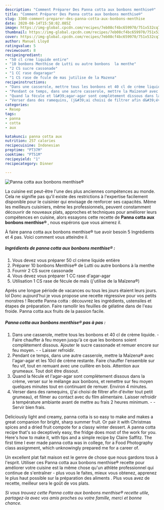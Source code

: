 ```yaml
---
description: "Comment Préparer Des Panna cotta aux bonbons menthise®"
title: "Comment Préparer Des Panna cotta aux bonbons menthise®"
slug: 3308-comment-preparer-des-panna-cotta-aux-bonbons-menthise
date: 2020-08-14T15:58:02.085Z
image: https://img-global.cpcdn.com/recipes/7eb08cf4bc659970/751x532cq70/panna-cotta-aux-bonbons-menthise-photo-principale-de-la-recette.jpg
thumbnail: https://img-global.cpcdn.com/recipes/7eb08cf4bc659970/751x532cq70/panna-cotta-aux-bonbons-menthise-photo-principale-de-la-recette.jpg
cover: https://img-global.cpcdn.com/recipes/7eb08cf4bc659970/751x532cq70/panna-cotta-aux-bonbons-menthise-photo-principale-de-la-recette.jpg
author: Manuel Lloyd
ratingvalue: 5
reviewcount: 8
recipeingredient:
- "50 cl crme liquide entire"
- "10 bonbons Menthise de Lutti ou autre bonbons  la menthe"
- "2 CS sucre cassonade"
- "1 CC rase dagaragar"
- "1 CS rase de fcule de mas jutilise de la Mazena"
recipeinstructions:
- "Dans une casserole, mettre tous les bonbons et 40 cl de crème liquide. Faire chauffer à feu moyen jusqu&#39;à ce que les bonbons soient complètement dissous. Ajouter le sucre cassonade et remuer encore sur feu moyen.  Laisser refroidir."
- "Pendant ce temps, dans une autre casserole, mettre la Maïzena® avec l&#39;agar-agar et les 10cl de crème restante. Faire chauffer l&#39;ensemble sur feu vif, tout en remuant avec une cuillère en bois. Attention aux grumeaux. Tout doit être dissout."
- "Quand la fécule et l&#39;agar-agar sont complètement dissous dans la crème, verser sur le mélange aux bonbons, et remettre sur feu moyen quelques minutes tout en continuant de remuer. Environ 4 minutes."
- "Verser dans des ramequins, (j&#39;ai choisi de filtrer afin d&#39;éviter tout petit grumeau), et filmer au contact avec du film alimentaire. Laisser refroidir à température ambiante avant de mettre au frais 2 heures minimum.  Servir bien frais."
categories:
- Resep
tags:
- panna
- cotta
- aux

katakunci: panna cotta aux 
nutrition: 257 calories
recipecuisine: Indonesian
preptime: "PT37M"
cooktime: "PT51M"
recipeyield: "1"
recipecategory: Dinner

---
```



![Panna cotta aux bonbons menthise®](https://img-global.cpcdn.com/recipes/7eb08cf4bc659970/751x532cq70/panna-cotta-aux-bonbons-menthise-photo-principale-de-la-recette.jpg)

La cuisine est peut-être l'une des plus anciennes compétences au monde. Cela ne signifie pas qu'il existe des restrictions à l'expertise facilement disponible pour le cuisinier qui envisage de renforcer ses capacités. Même les meilleurs cuisiniers, même les professionnels, peuvent constamment découvrir de nouveaux plats, approches et techniques pour améliorer leurs compétences en cuisine, alors essayons cette recette de <strong> Panna cotta aux bonbons menthise® </strong>, nous espérons que vous aimerez il.

<!--inarticleads1-->

À faire panna cotta aux bonbons menthise® tue avoir besoin 5 Ingrédients et 4 pas. Voici comment vous atteindre il.

##### Ingrédients de panna cotta aux bonbons menthise® :

1. Vous devez vous préparer 50 cl crème liquide entière
1. Préparer 10 bonbons Menthise® de Lutti ou autre bonbons à la menthe
1. Fournir 2 CS sucre cassonade
1. Vous devez vous préparer 1 CC rase d&#39;agar-agar
1. Utilisation 1 CS rase de fécule de maïs (j&#39;utilise de la Maïzena®)


Après une longue période de vacances ou tous les jours étaient leurs jours. lol Donc aujourd&#39;hui je vous propose une recette régressive pour vos petits monstres ! Recette Panna cotta : découvrez les ingrédients, ustensiles et étapes de préparation. Faire ramollir les feuilles de gélatine dans de l&#39;eau froide. Panna cotta aux fruits de la passion facile. 

<!--inarticleads2-->

##### Panna cotta aux bonbons menthise® pas à pas :

1. Dans une casserole, mettre tous les bonbons et 40 cl de crème liquide. - Faire chauffer à feu moyen jusqu&#39;à ce que les bonbons soient complètement dissous. Ajouter le sucre cassonade et remuer encore sur feu moyen. -  - Laisser refroidir.
1. Pendant ce temps, dans une autre casserole, mettre la Maïzena® avec l&#39;agar-agar et les 10cl de crème restante. Faire chauffer l&#39;ensemble sur feu vif, tout en remuant avec une cuillère en bois. Attention aux grumeaux. Tout doit être dissout.
1. Quand la fécule et l&#39;agar-agar sont complètement dissous dans la crème, verser sur le mélange aux bonbons, et remettre sur feu moyen quelques minutes tout en continuant de remuer. Environ 4 minutes.
1. Verser dans des ramequins, (j&#39;ai choisi de filtrer afin d&#39;éviter tout petit grumeau), et filmer au contact avec du film alimentaire. Laisser refroidir à température ambiante avant de mettre au frais 2 heures minimum. -  - Servir bien frais.


Deliciously light and creamy, panna cotta is so easy to make and makes a great companion for bright, sharp summer fruit. Or pair it with Christmas spices and a dried fruit compote for a classy winter dessert. A panna cotta recipe that&#39;s so deceptively easy, the fridge does most of the work for you. Here&#39;s how to make it, with tips and a simple recipe by Claire Saffitz. The first time I ever made panna cotta was in college, for a Food Photography class assignment, which unknowingly prepared me for a career of. 

<!--inarticleads1-->

<p>
Un excellent plat fait maison est le genre de chose que nous gardons tous à l'esprit. Utiliser ces Panna cotta aux bonbons menthise® recette pour améliorer votre cuisine est la même chose qu'un athlète professionnel qui continue de s'entraîner - plus vous le faites, mieux vous obtenez, apprenez le plus haut possible sur la préparation des aliments . Plus vous avez de recette, meilleur sera le goût de vos plats.
</p>

<p>
<i>Si vous trouvez cette Panna cotta aux bonbons menthise® recette utile, partagez-la avec vos amis proches ou votre famille, merci et bonne chance.</i>
</p>
